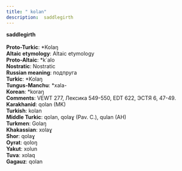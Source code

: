 ```yaml
---
title: " kolan"
description:  saddlegirth
---
```

<p data-pagefind-weight="0.5">
<strong> saddlegirth</strong><br><br>
<strong>Proto-Turkic</strong>:  *Kolaŋ<br>
<strong>Altaic etymology</strong>:  Altaic etymology<br>
<strong> Proto-Altaic</strong>:  *k`alo<br>
<strong>Nostratic</strong>:  Nostratic<br>
<strong>Russian meaning</strong>:  подпруга<br>
<strong>Turkic</strong>:  *Kolaŋ<br>
<strong>Tungus-Manchu</strong>:  *xala-<br>
<strong>Korean</strong>:  *koraŋ<br>
<strong>Comments</strong>:  VEWT 277, Лексика 549-550, EDT 622, ЭСТЯ 6, 47-49.<br>
<strong>Karakhanid</strong>:  qolan (MK)<br>
<strong>Turkish</strong>:  kolan<br>
<strong>Middle Turkic</strong>:  qolan, qolaɣ (Pav. C.), qulan (AH)<br>
<strong>Turkmen</strong>:  Golaŋ<br>
<strong>Khakassian</strong>:  xolaɣ<br>
<strong>Shor</strong>:  qolaɣ<br>
<strong>Oyrat</strong>:  qoloŋ<br>
<strong>Yakut</strong>:  xolun<br>
<strong>Tuva</strong>:  xolaq<br>
<strong>Gagauz</strong>:  qolan<br>

</p>
